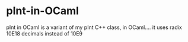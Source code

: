 # pInt-in-OCaml
pInt in OCaml is a variant of my pInt C++ class, in OCaml.... it uses radix 10E18 decimals instead of 10E9 
